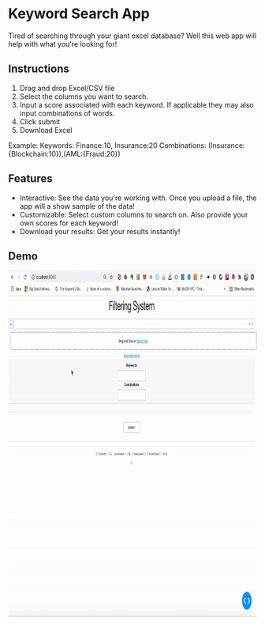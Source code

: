 # Keyword Search App
Tired of searching through your giant excel database? Well this web app will help with what you're looking for!

## Instructions

1. Drag and drop Excel/CSV file 
2. Select the columns you want to search.
3. Input a score associated with each keyword. If applicable they may also input combinations of words.
4. Click submit 
5. Download Excel

Example: 
Keywords: Finance:10, Insurance:20
Combinations: (Insurance:{Blockchain:10}),(AML:{Fraud:20})

## Features

* Interactive: See the data you're working with. Once you upload a file, the app will a show sample of the data! 
* Customizable: Select custom columns to search on. Also provide your own scores for each keyword!
* Download your results: Get your results instantly!

## Demo
<img src="demo.gif" width="1000" height="700"/>
